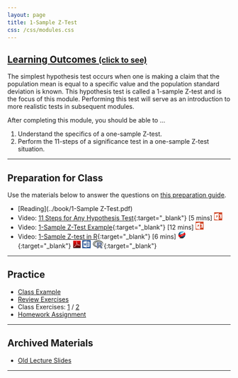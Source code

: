 ```yaml
---
layout: page
title: 1-Sample Z-Test
css: /css/modules.css
---
```


<div class="panel-group-ILOs">
  <div class="panel panel-default">
    <div class="panel-heading">
      <h2 class="panel-title">
        <a data-toggle="collapse" href="#ILOs">Learning Outcomes <small>(click to see)</small></a>
      </h2>
    </div>
    <div id="ILOs" class="panel-collapse collapse">
      <div class="panel-body">
The simplest hypothesis test occurs when one is making a claim that the population mean is equal to a specific value and the population standard deviation is known.  This hypothesis test is called a 1-sample Z-test and is the focus of this module.  Performing this test will serve as an introduction to more realistic tests in subsequent modules.

<p>After completing this module, you should be able to ...</p>

<ol>
  <li>Understand the specifics of a one-sample Z-test.</li>
  <li>Perform the 11-steps of a significance test in a one-sample Z-test situation.</li>
</ol>
      </div>
    </div>
  </div>
</div>

----

## Preparation for Class

Use the materials below to answer the questions on [this preparation guide](1SampleZ_Prep).

* [Reading](../book/1-Sample Z-Test.pdf)
* Video: [11 Steps for Any Hypothesis Test](https://vimeo.com/user45324800/hotest-11steps){:target="_blank"} [5 mins] [![PowerPoint](../img/ppt.png)](1SampleZ_PPT1.pptx)
* Video: [1-Sample Z-Test Example](https://vimeo.com/user45324800/ztest-ex1){:target="_blank"} [12 mins] [![PowerPoint](../img/ppt.png)](1SampleZ_PPT2.pptx)
* Video: [1-Sample Z-test in R](https://vimeo.com/user45324800/ztest){:target="_blank"} [6 mins] [![Web](../img/web.png)](1SampleZ_RHO.html){:target="_blank"}  [![PDF](../img/pdf.png)](1SampleZ_RHO.pdf) [![MSWord](../img/word.png)](1SampleZ_RHO.docx)  [![R](../img/Rlogo.png)](1SampleZ_RHO.R){:target="_blank"}

----

## Practice

* [Class Example](1SampleZ_CExmpl)
* [Review Exercises](1SampleZ_RevEx)
* Class Exercises: [1](1SampleZ_CE1) / [2](1SampleZ_CE2)
* [Homework Assignment](1SampleZ_HW)

----

## Archived Materials

* [Old Lecture Slides](1SampleZ_PPT_old.pptx)

----

